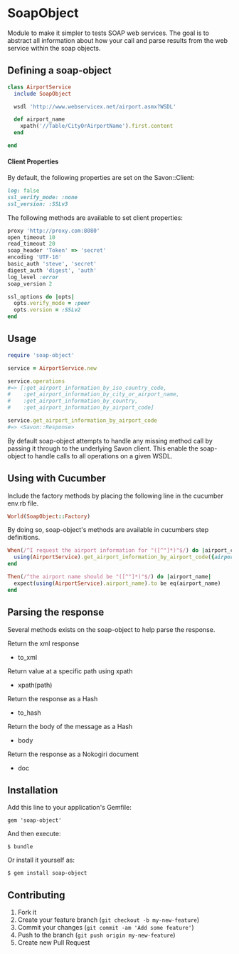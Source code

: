 # SoapObject

Module to make it simpler to tests SOAP web services.  The goal is
to abstract all information about how your call and parse results
from the web service within the soap objects.

## Defining a soap-object

````ruby
class AirportService
  include SoapObject

  wsdl 'http://www.webservicex.net/airport.asmx?WSDL'

  def airport_name
    xpath('//Table/CityOrAirportName').first.content
  end

end
````

#### Client Properties

By default, the following properties are set on the Savon::Client:

````ruby
log: false
ssl_verify_mode: :none
ssl_version: :SSLv3
````                 

The following methods are available to set client properties:

````ruby
proxy 'http://proxy.com:8080'
open_timeout 10
read_timeout 20
soap_header 'Token' => 'secret'
encoding 'UTF-16'
basic_auth 'steve', 'secret'
digest_auth 'digest', 'auth'
log_level :error
soap_version 2

ssl_options do |opts|
  opts.verify_mode = :peer
  opts.version = :SSLv2
end
````

## Usage  

````ruby
require 'soap-object'

service = AirportService.new

service.operations
#=> [:get_airport_information_by_iso_country_code,
#    :get_airport_information_by_city_or_airport_name,
#    :get_airport_information_by_country,
#    :get_airport_information_by_airport_code]

service.get_airport_information_by_airport_code
#=> <Savon::Response>

````

By default soap-object attempts to handle any missing method call by passing it through to the underlying Savon client. This enable the  soap-object to handle calls to all operations on a given WSDL.  


## Using with Cucumber

Include the factory methods by placing the following line in the cucumber env.rb file.

````ruby
World(SoapObject::Factory)
````
By doing so, soap-object's methods are available in cucumbers step definitions.

````ruby
When(/^I request the airport information for "([^"]*)"$/) do |airport_code|
  using(AirportService).get_airport_information_by_airport_code({airport_code: airport_code})
end

Then(/^the airport name should be "([^"]*)"$/) do |airport_name|
  expect(using(AirportService).airport_name).to be eq(airport_name)
end
````

## Parsing the response

Several methods exists on the soap-object to help parse the response.

Return the xml response
   - to_xml

Return value at a specific path using xpath
  -  xpath(path)

Return the response as a Hash
  - to_hash

Return the body of the message as a Hash
  - body

Return the response as a Nokogiri document
  - doc

## Installation

Add this line to your application's Gemfile:

    gem 'soap-object'

And then execute:

    $ bundle

Or install it yourself as:

    $ gem install soap-object


## Contributing

1. Fork it
2. Create your feature branch (`git checkout -b my-new-feature`)
3. Commit your changes (`git commit -am 'Add some feature'`)
4. Push to the branch (`git push origin my-new-feature`)
5. Create new Pull Request
